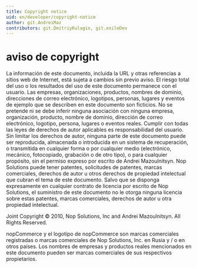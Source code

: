 ```yaml
---
title: Copyright notice
uid: en/developer/copyright-notice
author: git.AndreiMaz
contributors: git.DmitriyKulagin, git.exileDev
---
```


# aviso de copyright

La información de este documento, incluida la URL y otras referencias a sitios web de Internet, está sujeta a cambios sin previo aviso. El riesgo total del uso o los resultados del uso de este documento permanece con el usuario. Las empresas, organizaciones, productos, nombres de dominio, direcciones de correo electrónico, logotipos, personas, lugares y eventos de ejemplo que se describen en este documento son ficticios. No se pretende ni se debe inferir ninguna asociación con ninguna empresa, organización, producto, nombre de dominio, dirección de correo electrónico, logotipo, persona, lugares o eventos reales. Cumplir con todas las leyes de derechos de autor aplicables es responsabilidad del usuario. Sin limitar los derechos de autor, ninguna parte de este documento puede ser reproducida, almacenada o introducida en un sistema de recuperación, o transmitida en cualquier forma o por cualquier medio (electrónico, mecánico, fotocopiado, grabación o de otro tipo), o para cualquier propósito, sin el permiso expreso por escrito de Andrei Mazoulnitsyn. Nop Solutions puede tener patentes, solicitudes de patentes, marcas comerciales, derechos de autor u otros derechos de propiedad intelectual que cubran el tema de este documento. Salvo que se disponga expresamente en cualquier contrato de licencia por escrito de Nop Solutions, el suministro de este documento no le otorga ninguna licencia sobre estas patentes, marcas comerciales, derechos de autor u otra propiedad intelectual.

Joint Copyright &copy; 2010, Nop Solutions, Inc and Andrei Mazoulnitsyn. All Rights Reserved.

nopCommerce y el logotipo de nopCommerce son marcas comerciales registradas o marcas comerciales de Nop Solutions, Inc. en Rusia y / o en otros países. Los nombres de empresas y productos reales mencionados en este documento pueden ser marcas comerciales de sus respectivos propietarios.
